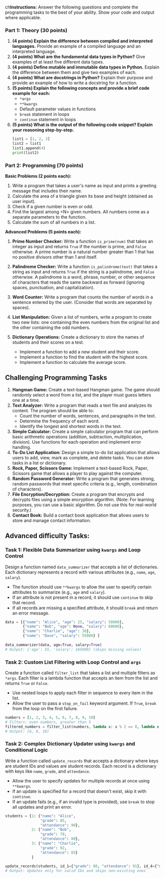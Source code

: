 ch**Instructions:**  Answer the following questions and complete the programming tasks to the best of your ability. Show your code and output where applicable. 

### Part 1: Theory (30 points)

1. **(4 points) Explain the difference between compiled and interpreted languages.** Provide an example of a compiled language and an interpreted language.
2. **(4 points) What are the fundamental data types in Python?** Give examples of at least five different data types. 
3. **(4 points) Define mutable and immutable data types in Python.** Explain the difference between them and give two examples of each.
4. **(4 points)  What are docstrings in Python?** Explain their purpose and provide an example of how to write a docstring for a function. 
5. **(5 points)  Explain the following concepts and provide a brief code example for each:**
    * `*args`
    * `**kwargs`
    * Default parameter values in functions
    * `break` statement in loops
    * `continue` statement in loops
6. **(5 points) What is the output of the following code snippet? Explain your reasoning step-by-step.**
   ```python
   list1 = [1, 2, 3]
   list2 = list1
   list1.append(4) 
   print(list2)
   ```

### Part 2: Programming (70 points)

**Basic Problems (2 points each):**

1. Write a program that takes a user's name as input and prints a greeting message that includes their name. 
2. Calculate the area of a triangle given its base and height (obtained as user input).
3. Check if a given number is even or odd.
4. Find the largest among \<N> given numbers. All numbers come as a separate parameters to the function. 
5. Calculate the sum of all numbers in a list.

**Advanced Problems (5 points each):**

1. **Prime Number Checker:** Write a function `is_prime(num)` that takes an integer as input and returns `True` if the number is prime, and `False` otherwise. A prime number is a natural number greater than 1 that has no positive divisors other than 1 and itself. 

2. **Palindrome Checker:** Write a function `is_palindrome(text)` that takes a string as input and returns `True` if the string is a palindrome, and `False` otherwise. A palindrome is a word, phrase, number, or other sequence of characters that reads the same backward as forward (ignoring spaces, punctuation, and capitalization). 

3. **Word Counter:** Write a program that counts the number of words in a sentence entered by the user. (Consider that words are separated by spaces).

4. **List Manipulation:** Given a list of numbers, write a program to create two new lists: one containing the even numbers from the original list and the other containing the odd numbers.

5. **Dictionary Operations:** Create a dictionary to store the names of students and their scores on a test.  
    *  Implement a function to add a new student and their score. 
    *  Implement a function to find the student with the highest score.
    *  Implement a function to calculate the average score.

## Challenging Programming Tasks

1. **Hangman Game:** Create a text-based Hangman game. The game should randomly select a word from a list, and the player must guess letters one at a time. 
2. **Text Analyzer:** Write a program that reads a text file and analyzes its content. The program should be able to:
    *  Count the number of words, sentences, and paragraphs in the text. 
    *  Determine the frequency of each word.
    *  Identify the longest and shortest words in the text.
3. **Simple Calculator:** Create a simple calculator program that can perform basic arithmetic operations (addition, subtraction, multiplication, division).  Use functions for each operation and implement error handling.
4. **To-Do List Application:** Design a simple to-do list application that allows users to add, view, mark as complete, and delete tasks. You can store tasks in a list or dictionary. 
5. **Rock, Paper, Scissors Game:** Implement a text-based Rock, Paper, Scissors game that allows a player to play against the computer.
6. **Random Password Generator:** Write a program that generates strong, random passwords that meet specific criteria (e.g., length, combination of characters). 
7. **File Encryption/Decryption:** Create a program that encrypts and decrypts files using a simple encryption algorithm.  (Note: For learning purposes, you can use a basic algorithm. Do not use this for real-world security.)
8. **Contact Book:** Build a contact book application that allows users to store and manage contact information. 

## Advanced difficulty Tasks:
### Task 1: Flexible Data Summarizer using `kwargs` and Loop Control

Design a function named `data_summarizer` that accepts a list of dictionaries. Each dictionary represents a record with various attributes (e.g., `name`, `age`, `salary`).

- The function should use `**kwargs` to allow the user to specify certain attributes to summarize (e.g., `age` and `salary`).
- If an attribute is not present in a record, it should use `continue` to skip that record.
- If all records are missing a specified attribute, it should `break` and return an error message.

```python
data = [{"name": "Alice", "age": 25, "salary": 50000},       
		{"name": "Bob", "age": None, "salary": 60000},     
		{"name": "Charlie", "age": 30},     
		{"name": "Dave", "salary": 55000} ]  
		
data_summarizer(data, age=True, salary=True) 
# Output: {'age': 55, 'salary': 165000} (skips missing values)
```


### Task 2: Custom List Filtering with Loop Control and `args`

Create a function called `filter_list` that takes a list and multiple filters as `*args`. Each filter is a lambda function that accepts an item from the list and returns `True` or `False`.

- Use nested loops to apply each filter in sequence to every item in the list.
- Allow the user to pass a `stop_on_fail` keyword argument. If `True`, `break` from the loop on the first failure.

```python
numbers = [1, 2, 3, 4, 5, 6, 7, 8, 9, 10]  
# Filters: even numbers, greater than 5 
filtered_numbers = filter_list(numbers, lambda x: x % 2 == 0, lambda x: x > 5, stop_on_fail=False) 
# Output: [6, 8, 10]
```

### Task 2: Complex Dictionary Updater using `kwargs` and Conditional Logic

Write a function called `update_records` that accepts a dictionary where keys are student IDs and values are student records. Each record is a dictionary with keys like `name`, `grade`, and `attendance`.

- Allow the user to specify updates for multiple records at once using `**kwargs`.
- If an update is specified for a record that doesn't exist, skip it with `continue`.
- If an update fails (e.g., if an invalid type is provided), use `break` to stop all updates and print an error.

```python
students = {1: {"name": "Alice", 
				"grade": 85, 
				"attendance": 90},     
			2: {"name": "Bob", 
				"grade": 78, 
				"attendance": 80},     
			3: {"name": "Charlie", 
				"grade": 92, 
				"attendance": 85} 
			}  
	
update_records(students, id_1={"grade": 88, "attendance": 91}, id_4={"name": "David"})  
# Output: Updates only for valid IDs and skips non-existing ones`
```